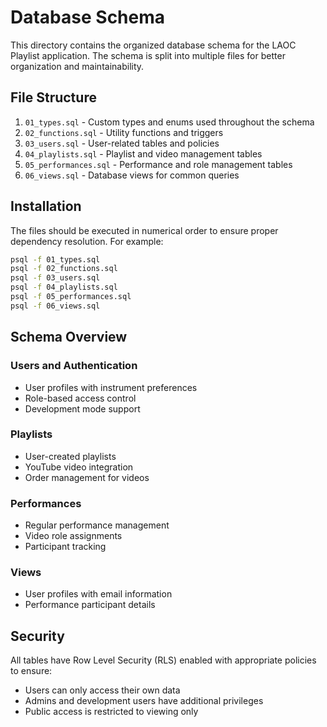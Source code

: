 # Database Schema

This directory contains the organized database schema for the LAOC Playlist application. The schema is split into multiple files for better organization and maintainability.

## File Structure

1. `01_types.sql` - Custom types and enums used throughout the schema
2. `02_functions.sql` - Utility functions and triggers
3. `03_users.sql` - User-related tables and policies
4. `04_playlists.sql` - Playlist and video management tables
5. `05_performances.sql` - Performance and role management tables
6. `06_views.sql` - Database views for common queries

## Installation

The files should be executed in numerical order to ensure proper dependency resolution. For example:

```bash
psql -f 01_types.sql
psql -f 02_functions.sql
psql -f 03_users.sql
psql -f 04_playlists.sql
psql -f 05_performances.sql
psql -f 06_views.sql
```

## Schema Overview

### Users and Authentication
- User profiles with instrument preferences
- Role-based access control
- Development mode support

### Playlists
- User-created playlists
- YouTube video integration
- Order management for videos

### Performances
- Regular performance management
- Video role assignments
- Participant tracking

### Views
- User profiles with email information
- Performance participant details

## Security

All tables have Row Level Security (RLS) enabled with appropriate policies to ensure:
- Users can only access their own data
- Admins and development users have additional privileges
- Public access is restricted to viewing only 